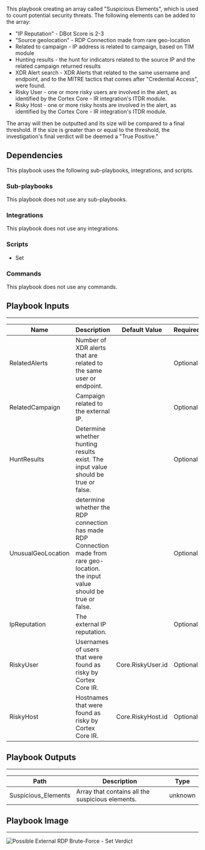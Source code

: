 This playbook creating an array called "Suspicious Elements", which is used to count potential security threats. The following elements can be added to the array:

- "IP Reputation" - DBot Score is 2-3 
- "Source geolocation" - RDP Connection made from rare geo-location 
-  Related to campaign - IP address is related to campaign, based on TIM module
-  Hunting results - the hunt for indicators related to the source IP and the related campaign returned results
-  XDR Alert search - XDR Alerts that related to the same username and endpoint, and to the MITRE tactics that comes after "Credential Access", were found.
- Risky User - one or more risky users are involved in the alert, as identified by the Cortex Core - IR integration's ITDR module.
- Risky Host - one or more risky hosts are involved in the alert, as identified by the Cortex Core - IR integration's ITDR module.

The array will then be outputted and its size will be compared to a final threshold. If the size is greater than or equal to the threshold, the investigation's final verdict will be deemed a "True Positive."

## Dependencies

This playbook uses the following sub-playbooks, integrations, and scripts.

### Sub-playbooks

This playbook does not use any sub-playbooks.

### Integrations

This playbook does not use any integrations.

### Scripts

* Set

### Commands

This playbook does not use any commands.

## Playbook Inputs

---

| **Name** | **Description** | **Default Value** | **Required** |
| --- | --- | --- | --- |
| RelatedAlerts | Number of XDR alerts that are related to the same user or endpoint. |  | Optional |
| RelatedCampaign | Campaign related to the external IP. |  | Optional |
| HuntResults | Determine whether hunting results exist. The input value should be true or false. |  | Optional |
| UnusualGeoLocation |  determine whether the RDP connection has made RDP Connection made from rare geo-location. the input value should be true or false. |  | Optional |
| IpReputation | The external IP reputation. |  | Optional |
| RiskyUser | Usernames of users that were found as risky by Cortex Core IR. | Core.RiskyUser.id | Optional |
| RiskyHost | Hostnames that were found as risky by Cortex Core IR. | Core.RiskyHost.id | Optional |

## Playbook Outputs

---

| **Path** | **Description** | **Type** |
| --- | --- | --- |
| Suspicious_Elements | Array that contains all the suspicious elements. | unknown |

## Playbook Image

---

![Possible External RDP Brute-Force - Set Verdict](../doc_files/Possible_External_RDP_Brute-Force_-_Set_Verdict.png)
